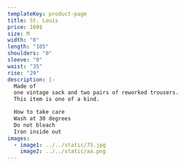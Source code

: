 ```yaml
---
templateKey: product-page
title: St. Louis
price: 160$
size: M
width: "0"
length: "105"
shoulders: "0"
sleeve: "0"
waist: "35"
rise: "29"
description: |-
  Made of
  one vintage sack and two pairs of reworked trousers. 
  This item is one of a kind. 

  How to take care
  Wash at 30 degrees
  Do not bleach
  Iron inside out
images:
  - image1: ../../static/75.jpg
    image2: ../../static/aa.png
---
```

